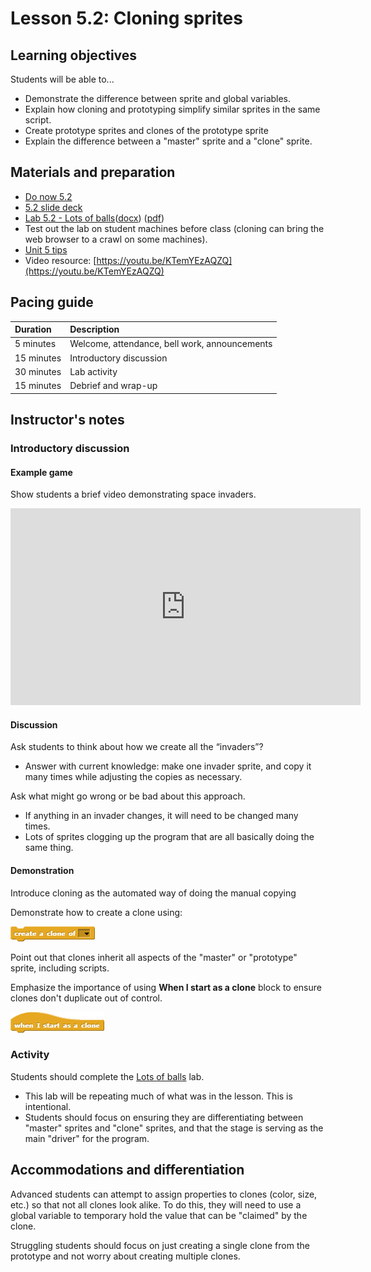 # Lesson 5.2: Cloning sprites

## Learning objectives

Students will be able to...

* Demonstrate the difference between sprite and global variables.
* Explain how cloning and prototyping simplify similar sprites in the same script.
* Create prototype sprites and clones of the prototype sprite
* Explain the difference between a "master" sprite and a "clone" sprite.

## Materials and preparation

* [Do now 5.2](do_now_52.md)
* [5.2 slide deck](https://github.com/TEALSK12/introduction-to-computer-science/raw/master/slidedecks/TEALS%20SNAP%205.2.pptx)
* [Lab 5.2 - Lots of balls](lab_52.md)([docx](https://github.com/TEALSK12/introduction-to-computer-science/raw/master/Unit%205%20Word/Lab%205.2%20Lots%20of%20Balls.docx)) ([pdf](https://github.com/TEALSK12/introduction-to-computer-science/raw/master/Unit%205%20PDF/Lab%205.2%20Lots%20of%20Balls.pdf))
* Test out the lab on student machines before class (cloning can bring the web browser to a crawl on some machines).
* [Unit 5 tips](unit_5_tips.md)
* Video resource: [https://youtu.be/KTemYEzAQZQ](https://youtu.be/KTemYEzAQZQ)

## Pacing guide

| Duration   | Description                                   |
| :---------- | :--------------------------------------------- |
| 5 minutes  | Welcome, attendance, bell work, announcements |
| 15 minutes | Introductory discussion                       |
| 30 minutes | Lab activity                       |
| 15 minutes | Debrief and wrap-up |

## Instructor's notes

### Introductory discussion

#### Example game

Show students a brief video demonstrating space invaders.

  <iframe class="markdeep" width="560" height="315" src="https://www.youtube.com/embed/kR2fjwr-TzA" frameborder="0" allow="accelerometer; autoplay; encrypted-media; gyroscope; picture-in-picture" allowfullscreen></iframe>

#### Discussion

Ask students to think about how we create all the “invaders”?

* Answer with current knowledge: make one invader sprite, and copy it many times while adjusting the copies as necessary.

Ask what might go wrong or be bad about this approach.

* If anything in an invader changes, it will need to be changed many times.
* Lots of sprites clogging up the program that are all basically doing the same thing.

#### Demonstration

Introduce cloning as the automated way of doing the manual copying

Demonstrate how to create a clone using:

  ![Create a Clone of Block](images/create_a_clone_of.png)

Point out that clones inherit all aspects of the "master" or "prototype" sprite, including scripts.

Emphasize the importance of using **When I start as a clone** block to ensure clones don't duplicate out of control.

  ![When I start as a clone Block](images/when_i_start_as_a_clone.png)

### Activity

Students should complete the [Lots of balls](lab_52.md) lab.

* This lab will be repeating much of what was in the lesson. This is intentional.
* Students should focus on ensuring they are differentiating between "master" sprites and "clone" sprites, and that the stage is serving as the main "driver" for the program.

## Accommodations and differentiation

Advanced students can attempt to assign properties to clones (color, size, etc.) so that not all clones look alike.  To do this, they will need to use a global variable to temporary hold the value that can be "claimed" by the clone.

Struggling students should focus on just creating a single clone from the prototype and not worry about creating multiple clones.
